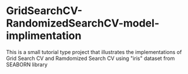 # GridSearchCV-RandomizedSearchCV-model-implimentation
This is a small tutorial type project that illustrates the implementations of Grid Search CV and Ramdomized Search CV using "iris" dataset from SEABORN library
